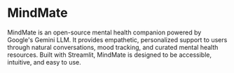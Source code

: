 # MindMate
MindMate is an open-source mental health companion powered by Google's Gemini LLM. It provides empathetic, personalized support to users through natural conversations, mood tracking, and curated mental health resources. Built with Streamlit, MindMate is designed to be accessible, intuitive, and easy to use.
